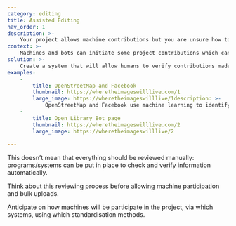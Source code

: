 ```yaml
---
category: editing
title: Assisted Editing
nav_order: 1
description: >-
    Your project allows machine contributions but you are unsure how to check that the contributions meet the standards required.
context: >-
    Machines and bots can initiate some project contributions which can include imported bulk data or  new entries/edits. It is important that there is human verification to check  that these records are correct, in line with the project’s schema and the standards.
solution: >-
    Create a system that will allow humans to verify contributions made by machines, whether they are bots or artificial intelligence (AI) machines.
examples:
    -
        title: OpenStreetMap and Facebook
        thumbnail: https://wheretheimageswilllive.com/1
        large_image: https://wheretheimageswilllive/1description: >-
            OpenStreetMap and Facebook use machine learning to identify roads. The suggested amendments are not immediately added to the database. Instead the project uses a custom extendable tool as an interface to confirm if the machine-learning submission is correct. If correct, the contribution is added directly into the database.
    -
        title: Open Library Bot page
        thumbnail: https://wheretheimageswilllive.com/2
        large_image: https://wheretheimageswilllive/2
    
---
```


This doesn’t mean that everything should be reviewed manually: programs/systems can be put in place to check and verify information automatically.

Think about this reviewing process before allowing machine participation and bulk uploads.

Anticipate on how machines will be participate in the project, via which systems, using which standardisation methods.